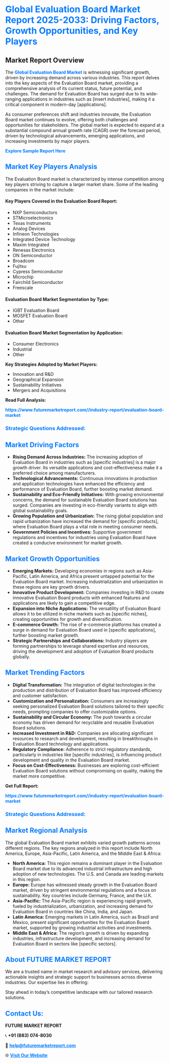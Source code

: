 <h1 style="color: #007BFF;">Global Evaluation Board Market Report 2025-2033: Driving Factors, Growth Opportunities, and Key Players</h1>

<section id="overview">
<h2>Market Report Overview</h2>
<p>The <a href="https://www.futuremarketreport.com//industry-report/evaluation-board-market" style="color: #007BFF; text-decoration: none;"><strong>Global Evaluation Board Market</strong></a> is witnessing significant growth, driven by increasing demand across various industries. This report delves into the key aspects of the Evaluation Board market, providing a comprehensive analysis of its current status, future potential, and challenges. The demand for Evaluation Board has surged due to its wide-ranging applications in industries such as [insert industries], making it a critical component in modern-day [applications].</p>
<p>As consumer preferences shift and industries innovate, the Evaluation Board market continues to evolve, offering both challenges and opportunities for stakeholders. The global market is expected to expand at a substantial compound annual growth rate (CAGR) over the forecast period, driven by technological advancements, emerging applications, and increasing investments by major players.</p>
</section>

<section id="overview">
<p><a href="https://www.futuremarketreport.com//request-sample/reportId=51342" style="color: #007BFF; text-decoration: none;"><strong>Explore Sample Report Here</strong></a></p>
</section>

<section id="key-players">
<h2 style="color: #007BFF;">Market Key Players Analysis</h2>
<p>The Evaluation Board market is characterized by intense competition among key players striving to capture a larger market share. Some of the leading companies in the market include:</p>
<h4>Key Players Covered in the Evaluation Board Report:</h4>
<ul><li>NXP Semiconductors</li><li>STMicroelectronics</li><li>Texas Instruments</li><li>Analog Devices</li><li>Infineon Technologies</li><li>Integrated Device Technology</li><li>Maxim Integrated</li><li>Renesas Electronics</li><li>ON Semiconductor</li><li>Broadcom</li><li>Fujitsu</li><li>Cypress Semiconductor</li><li>Microchip</li><li>Fairchild Semiconductor</li><li>Freescale</li></ul>
<h4>Evaluation Board Market Segmentation by Type:</h4>
<ul><li>IGBT Evaluation Board</li><li>MOSFET Evaluation Board</li><li>Other</li></ul>

<h4>Evaluation Board Market Segmentation by Application:</h4>
<ul><li>Consumer Electronics</li><li>Industrial</li><li>Other</li></ul>
<p><strong>Key Strategies Adopted by Market Players:</strong></p>
<ul>
<li>Innovation and R&D</li>
<li>Geographical Expansion</li>
<li>Sustainability Initiatives</li>
<li>Mergers and Acquisitions</li>
</ul>
</section>

<section>
<p><strong>Read Full Analysis: </strong></p><a href="https://www.futuremarketreport.com//industry-report/evaluation-board-market" style="color: #007BFF; text-decoration: none;"><strong>https://www.futuremarketreport.com//industry-report/evaluation-board-market</strong></a>
<h3 style="color: #007BFF;">Strategic Questions Addressed:</h3>
</section>

<section id="driving-factors">
<h2 style="color: #007BFF;">Market Driving Factors</h2>
<ul>
<li><strong>Rising Demand Across Industries:</strong> The increasing adoption of Evaluation Board in industries such as [specific industries] is a major growth driver. Its versatile applications and cost-effectiveness make it a preferred choice among manufacturers.</li>
<li><strong>Technological Advancements:</strong> Continuous innovations in production and application technologies have enhanced the efficiency and performance of Evaluation Board, further boosting market demand.</li>
<li><strong>Sustainability and Eco-Friendly Initiatives:</strong> With growing environmental concerns, the demand for sustainable Evaluation Board solutions has surged. Companies are investing in eco-friendly variants to align with global sustainability goals.</li>
<li><strong>Growing Population and Urbanization:</strong> The rising global population and rapid urbanization have increased the demand for [specific products], where Evaluation Board plays a vital role in meeting consumer needs.</li>
<li><strong>Government Policies and Incentives:</strong> Supportive government regulations and incentives for industries using Evaluation Board have created a conducive environment for market growth.</li>
</ul>
</section>

<section id="growth-opportunities">
<h2 style="color: #007BFF;">Market Growth Opportunities</h2>
<ul>
<li><strong>Emerging Markets:</strong> Developing economies in regions such as Asia-Pacific, Latin America, and Africa present untapped potential for the Evaluation Board market. Increasing industrialization and urbanization in these regions are key growth drivers.</li>
<li><strong>Innovative Product Development:</strong> Companies investing in R&D to create innovative Evaluation Board products with enhanced features and applications are likely to gain a competitive edge.</li>
<li><strong>Expansion into Niche Applications:</strong> The versatility of Evaluation Board allows it to be utilized in niche markets such as [specific niches], creating opportunities for growth and diversification.</li>
<li><strong>E-commerce Growth:</strong> The rise of e-commerce platforms has created a surge in demand for Evaluation Board used in [specific applications], further boosting market growth.</li>
<li><strong>Strategic Partnerships and Collaborations:</strong> Industry players are forming partnerships to leverage shared expertise and resources, driving the development and adoption of Evaluation Board products globally.</li>
</ul>
</section>

<section id="trending-factors">
<h2 style="color: #007BFF;">Market Trending Factors</h2>
<ul>
<li><strong>Digital Transformation:</strong> The integration of digital technologies in the production and distribution of Evaluation Board has improved efficiency and customer satisfaction.</li>
<li><strong>Customization and Personalization:</strong> Consumers are increasingly seeking personalized Evaluation Board solutions tailored to their specific needs, prompting companies to offer customizable options.</li>
<li><strong>Sustainability and Circular Economy:</strong> The push towards a circular economy has driven demand for recyclable and reusable Evaluation Board solutions.</li>
<li><strong>Increased Investment in R&D:</strong> Companies are allocating significant resources to research and development, resulting in breakthroughs in Evaluation Board technology and applications.</li>
<li><strong>Regulatory Compliance:</strong> Adherence to strict regulatory standards, particularly in industries like [specific industries], is influencing product development and quality in the Evaluation Board market.</li>
<li><strong>Focus on Cost-Effectiveness:</strong> Businesses are exploring cost-efficient Evaluation Board solutions without compromising on quality, making the market more competitive.</li>
</ul>
</section>

<section>
<p><strong>Get Full Report: </strong></p><a href="https://www.futuremarketreport.com//industry-report/evaluation-board-market" style="color: #007BFF; text-decoration: none;"><strong>https://www.futuremarketreport.com//industry-report/evaluation-board-market</strong></a>
<h3 style="color: #007BFF;">Strategic Questions Addressed:</h3>
</section>


<section id="regional-analysis">
<h2 style="color: #007BFF;">Market Regional Analysis</h2>
<p>The global Evaluation Board market exhibits varied growth patterns across different regions. The key regions analyzed in this report include North America, Europe, Asia-Pacific, Latin America, and the Middle East & Africa:</p>
<ul>
<li><strong>North America:</strong> This region remains a dominant player in the Evaluation Board market due to its advanced industrial infrastructure and high adoption of new technologies. The U.S. and Canada are leading markets in this region.</li>
<li><strong>Europe:</strong> Europe has witnessed steady growth in the Evaluation Board market, driven by stringent environmental regulations and a focus on sustainability. Key countries include Germany, France, and the U.K.</li>
<li><strong>Asia-Pacific:</strong> The Asia-Pacific region is experiencing rapid growth, fueled by industrialization, urbanization, and increasing demand for Evaluation Board in countries like China, India, and Japan.</li>
<li><strong>Latin America:</strong> Emerging markets in Latin America, such as Brazil and Mexico, present significant opportunities for the Evaluation Board market, supported by growing industrial activities and investments.</li>
<li><strong>Middle East & Africa:</strong> The region’s growth is driven by expanding industries, infrastructure development, and increasing demand for Evaluation Board in sectors like [specific sectors].</li>
</ul>
</section>

<footer>
<h2 style="color: #007BFF;">About FUTURE MARKET REPORT</h2>
<p>We are a trusted name in market research and advisory services, delivering actionable insights and strategic support to businesses across diverse industries. Our expertise lies in offering:</p>

<p>Stay ahead in today’s competitive landscape with our tailored research solutions.</p>

<h2 style="color: #007BFF;">Contact Us:</h2>
<p><strong>FUTURE MARKET REPORT</strong></p>
<p>📞 <strong>+91 (883) 074-8030</strong></p>
<p>📧 <strong><a href="mailto:help@futuremarketreport.com" style="color: #007BFF;">help@futuremarketreport.com</a></strong></p>
<p>🌐 <strong><a href="https://www.futuremarketreport.com/" style="color: #007BFF;">Visit Our Website</a></strong></p>
</footer>